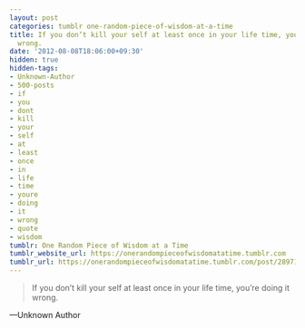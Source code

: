 ```yaml
---
layout: post
categories: tumblr one-random-piece-of-wisdom-at-a-time
title: If you don’t kill your self at least once in your life time, you’re doing it
  wrong.
date: '2012-08-08T18:06:00+09:30'
hidden: true
hidden-tags:
- Unknown-Author
- 500-posts
- if
- you
- dont
- kill
- your
- self
- at
- least
- once
- in
- life
- time
- youre
- doing
- it
- wrong
- quote
- wisdom
tumblr: One Random Piece of Wisdom at a Time
tumblr_website_url: https://onerandompieceofwisdomatatime.tumblr.com
tumblr_url: https://onerandompieceofwisdomatatime.tumblr.com/post/28971524568/if-you-dont-kill-your-self-at-least-once-in-your
---
```

> If you don’t kill your self at least once in your life time, you’re doing it wrong.

—Unknown Author
